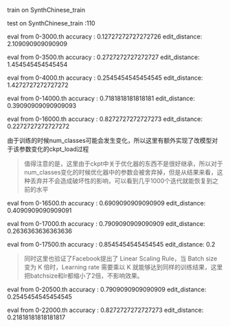 

train on SynthChinese_train

test on SynthChinese_train  :110 

eval from 0-3000.th
accuracy : 0.12727272727272726
 edit_distance: 2.109090909090909



eval from 0-3500.th
accuracy : 0.2727272727272727
 edit_distance: 1.454545454545454



eval from 0-4000.th
accuracy : 0.2545454545454545
 edit_distance: 1.4272727272727272



eval from 0-14000.th
accuracy : 0.7181818181818181
 edit_distance: 0.39090909090909093



eval from 0-16000.th
accuracy : 0.8272727272727273
 edit_distance: 0.2272727272727272



由于训练的时候num_classes可能会发生变化，所以这里有额外实现了改模型对于该参数变化的ckpt_load过程

> 值得注意的是，这里由于ckpt中关于优化器的东西不是很好继承，所以对于num_classes变化的时候优化器中的参数会被舍弃掉，但是从结果来看，这种丢弃并不会造成破坏性的影响，可以看到几乎1000个迭代就能恢复到之前的水平

eval from 0-16500.th
accuracy : 0.6909090909090909
 edit_distance: 0.4090909090909091

eval from 0-17000.th
accuracy : 0.7909090909090909
 edit_distance: 0.2636363636363636

eval from 0-17500.th
accuracy : 0.8545454545454545
 edit_distance: 0.2

> 同时这里也验证了Facebook提出了 Linear Scaling Rule，当 Batch size 变为 K 倍时，Learning rate 需要乘以 K 就能够达到同样的训练结果，这里把batchsize和lr都缩小了2倍，不影响效果。

eval from 0-20500.th
accuracy : 0.7909090909090909
 edit_distance: 0.2545454545454545

eval from 0-22000.th
accuracy : 0.8272727272727273
 edit_distance: 0.21818181818181817